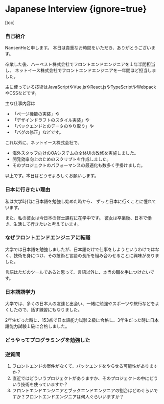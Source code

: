 # Japanese Interview {ignore=true}

[toc]

### 自己紹介

NansenHoと申します。
本日は貴重なお時間をいただき、ありがとうございます。

卒業した後、ハーベスト株式会社でフロントエンドエンジニアを１年半間担当し、
ネットイース株式会社でフロントエンドエンジニアを一年間ほど担当しました。

主に使っている技術はJavaScriptやVue.jsやReact.jsやTypeScriptやWebpackやCSSなどです。

主な仕事内容は
- 「ページ機能の実装」や
- 「デザインドラフトのスタイル実装」や
- 「バックエンドとのデータのやり取り」や
- 「バグの修正」などです。

これ以外に、ネットイース株式会社で、
- 海外スタッフ向けのOAシステムの全体UIの改修を実施しました。
- 開発効率向上のためのスクリプトを作成しました。
- そのプロジェクトのパフォーマンスの最適化も数多く手掛けました。

以上です。本日はどうぞよろしくお願いします。

### 日本に行きたい理由

私は大学時代に日本語を勉強し始めた時から、
ずっと日本に行くことに憧れています。

また、私の彼女は今日本の修士課程に在学中です。
彼女は卒業後、日本で働き、生活して行きたいと考えています。


### なぜフロントエンドエンジニアに転職

大学では日本語を勉強しましたが、日本語だけで仕事をしようというわけではなく、技術を身につけ、その技術と言語の長所を組み合わせることに興味がありました。

言語はただのツールであると思って、言語以外に、本当の職を手につけたいです。


### 日本語語学力

大学では、多くの日本人の友達と出会い、一緒に勉強やスポーツや旅行などをよくしたので、話す練習にもなりました。

2年生だった時に、153点で日本語能力試験２級に合格し、3年生だった時に日本語能力試験１級に合格しました。


### どうやってプログラミングを勉強した




### 逆質問

1. フロントエンドの案件がなくて、バックエンドをやらせる可能性がありますか？
2. 直近ではどういうプロジェクトがありますか、そのプロジェクトの中にどういう技術を使っていますか？
3. フロントエンドエンジニアとブックエンドエンジニアの割合はどのぐらいですか？フロントエンドエンジニアは何人ぐらいいますか？
